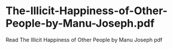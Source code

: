 # The-Illicit-Happiness-of-Other-People-by-Manu-Joseph.pdf
Read The Illicit Happiness of Other People by Manu Joseph pdf
